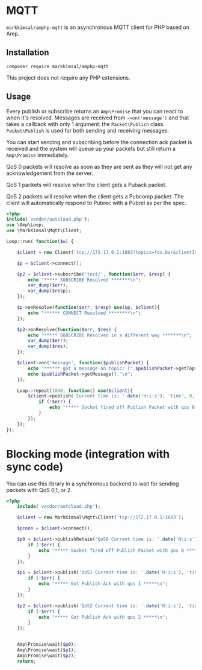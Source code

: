 # MQTT

`markkimsal/amphp-mqtt` is an asynchronous MQTT client for PHP based on Amp.

## Installation

```
composer require markkimsal/amphp-mqtt
```

This project does not require any PHP extensions.

## Usage

Every publish or subscribe returns an `Amp\Promise` that you can react to when it's resolved.  Messages are received from `->on('message')` and that takes a callback with only 1 argument: the `Packet\Publish` class.  `Packet\Publish` is used for both sending and receiving messages.


You can start sending and subscribing before the connection ack packet is received and the system will queue up your packets but still return a `Amp\Promise` immediately.

QoS 0 packets will resolve as soon as they are sent as they will not get any acknowledgement from the server.

QoS 1 packets will resolve when the client gets a Puback packet.

QoS 2 packets will resolve when the client gets a Pubcomp packet.  The client will automatically respond to Pubrec with a Pubrel as per the spec.

```php
<?php
include('vendor/autoload.php');
use \Amp\Loop;
use \MarkKimsal\Mqtt\Client;

Loop::run( function($w) {

	$client = new Client('tcp://172.17.0.1:1883?topics=foo,bar&clientId=abc123');

	$p = $client->connect();

	$p2 = $client->subscribe('test/', function($err, $resp) {
		echo "***** SUBSCRIBE Resolved *******\n";
		var_dump($err);
		var_dump($resp);
	});

	$p->onResolve(function($err, $resp) use($p, $client){
		echo "****** CONNECT Resolved ********\n";
	});

	$p2->onResolve(function($err, $res) {
		echo "***** SUBSCRIBE Resolved in a different way *******\n";
		var_dump($err);
		var_dump($res);
	});

	$client->on('message', function($publishPacket) {
		echo "****** got a message on topic: [".$publishPacket->getTopic()."] ***** \n";
		echo $publishPacket->getMessage()."\n";
	});

	Loop::repeat(1000, function() use($client){
		$client->publish('Current time is: '.date('H:i:s'), 'time', 0, function($err, $result) {
			if (!$err) {
				echo "***** Socket fired off Publish Packet with qos 0 *****\n";
			}
		});
	});
});
```

Blocking mode (integration with sync code)
===
You can use this library in a synchronous backend to wait for sending packets with QoS 0,1, or 2.

```php
<?php
	include('vendor/autoload.php');

	$client = new MarkKimsal\Mqtt\Client('tcp://172.17.0.1:1883');

	$pconn = $client->connect();

	$p0 = $client->publishRetain('QoS0 Current time is: '.date('H:i:s'), 'time', 0, function($err, $result) {
		if (!$err) {
			echo "***** Socket fired off Publish Packet with qos 0 *****\n";
		}
	});

	$p1 = $client->publish('QoS1 Current time is: '.date('H:i:s'), 'time', 1, function($err, $result) {
		if (!$err) {
			echo "***** Got Publish Ack with qos 1 *****\n";
		}
	});

	$p2 = $client->publish('QoS2 Current time is: '.date('H:i:s'), 'time', 2, function($err, $result) {
		if (!$err) {
			echo "***** Got Publish Ack with qos 2 *****\n";
		}
	});


	Amp\Promise\wait($p0);
	Amp\Promise\wait($p1);
	Amp\Promise\wait($p2);
	return;
```
